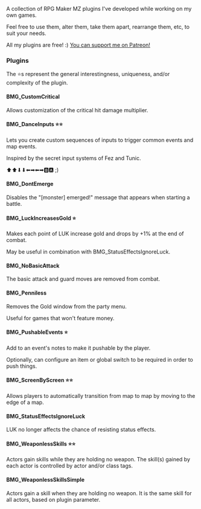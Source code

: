 A collection of RPG Maker MZ plugins I've developed while working on my own games.

Feel free to use them, alter them, take them apart, rearrange them, etc, to suit your needs.

All my plugins are free! :) [You can support me on Patreon!](https://www.patreon.com/c/BenMakesGames)

### Plugins

The ⭐s represent the general interestingness, uniqueness, and/or complexity of the plugin.

#### BMG_CustomCritical
Allows customization of the critical hit damage multiplier.
 
#### BMG_DanceInputs ⭐⭐
Lets you create custom sequences of inputs to trigger common events and map events.

Inspired by the secret input systems of Fez and Tunic.

⬆⬆⬇⬇⬅➡⬅➡🅱🅰 ;)

#### BMG_DontEmerge
Disables the "\[monster\] emerged!" message that appears when starting a battle.

#### BMG_LuckIncreasesGold ⭐
Makes each point of LUK increase gold and drops by +1% at the end of combat.

May be useful in combination with BMG_StatusEffectsIgnoreLuck.

#### BMG_NoBasicAttack
The basic attack and guard moves are removed from combat.

#### BMG_Penniless
Removes the Gold window from the party menu.

Useful for games that won't feature money.

#### BMG_PushableEvents ⭐
Add <pushable> to an event's notes to make it pushable by the player.

Optionally, can configure an item or global switch to be required in order to push things.

#### BMG_ScreenByScreen ⭐⭐
Allows players to automatically transition from map to map by moving to the edge of a map.

#### BMG_StatusEffectsIgnoreLuck 
LUK no longer affects the chance of resisting status effects.

#### BMG_WeaponlessSkills ⭐⭐
Actors gain skills while they are holding no weapon. The skill(s) gained by each actor is controlled by actor and/or class tags.

#### BMG_WeaponlessSkillsSimple
Actors gain a skill when they are holding no weapon. It is the same skill for all actors, based on plugin parameter.
